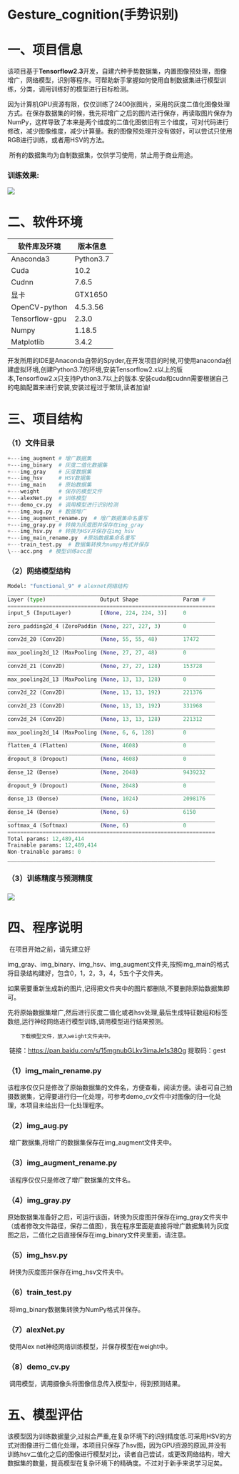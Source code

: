 # Gesture_cognition(手势识别)

# 一、项目信息

​		该项目基于**Tensorflow2.3**开发，自建六种手势数据集，内置图像预处理，图像增广，网络模型，识别等程序。可帮助新手掌握如何使用自制数据集进行模型训练，分类，调用训练好的模型进行目标检测。

​		因为计算机GPU资源有限，仅仅训练了2400张图片，采用的灰度二值化图像处理方式。在保存数据集的时候，我先将增广之后的图片进行保存，再读取图片保存为NumPy，这样导致了本来是两个维度的二值化图依旧有三个维度，可对代码进行修改，减少图像维度，减少计算量。我的图像预处理并没有做好，可以尝试只使用RGB进行训练，或者用HSV的方法。

​		所有的数据集均为自制数据集，仅供学习使用，禁止用于商业用途。

### 		训练效果:

![](README.assets/demo.png)

# 二、软件环境

| 软件库及环境   | 版本信息  |
| -------------- | --------- |
| Anaconda3      | Python3.7 |
| Cuda           | 10.2      |
| Cudnn          | 7.6.5     |
| 显卡           | GTX1650   |
| OpenCV-python  | 4.5.3.56  |
| Tensorflow-gpu | 2.3.0     |
| Numpy          | 1.18.5    |
| Matplotlib     | 3.4.2     |



​		开发所用的IDE是Anaconda自带的Spyder,在开发项目的时候,可使用anaconda创建虚拟环境,创建Python3.7的环境,安装Tensorflow2.x以上的版本,Tensorflow2.x只支持Python3.7以上的版本.安装cuda和cudnn需要根据自己的电脑配置来进行安装,安装过程过于繁琐,读者加油!

# 三、项目结构

### （1）文件目录

```python
+---img_augment # 增广数据集
+---img_binary  # 灰度二值化数据集
+---img_gray    # 灰度数据集
+---img_hsv     # HSV数据集
+---img_main    # 原始数据集
+---weight	    # 保存的模型文件
+---alexNet.py  # 训练模型
+---demo_cv.py  # 调用模型进行识别检测
+---img_aug.py  # 数据增广
+---img_augment_rename.py  # 增广数据集命名重写
+---img_gray.py # 转换为灰度图并保存在img_gray
+---img_hsv.py  # 转换为HSV并保存在img_hsv
+---img_main_rename.py  #原始数据集命名重写
+---train_test.py  # 数据集转换为numpy格式并保存
\---acc.png  # 模型训练acc图
```



### （2）网络模型结构

```Python
Model: "functional_9" # alexnet网络结构
_________________________________________________________________
Layer (type)                 Output Shape              Param #   
=================================================================
input_5 (InputLayer)         [(None, 224, 224, 3)]     0         
_________________________________________________________________
zero_padding2d_4 (ZeroPaddin (None, 227, 227, 3)       0         
_________________________________________________________________
conv2d_20 (Conv2D)           (None, 55, 55, 48)        17472     
_________________________________________________________________
max_pooling2d_12 (MaxPooling (None, 27, 27, 48)        0         
_________________________________________________________________
conv2d_21 (Conv2D)           (None, 27, 27, 128)       153728    
_________________________________________________________________
max_pooling2d_13 (MaxPooling (None, 13, 13, 128)       0         
_________________________________________________________________
conv2d_22 (Conv2D)           (None, 13, 13, 192)       221376    
_________________________________________________________________
conv2d_23 (Conv2D)           (None, 13, 13, 192)       331968    
_________________________________________________________________
conv2d_24 (Conv2D)           (None, 13, 13, 128)       221312    
_________________________________________________________________
max_pooling2d_14 (MaxPooling (None, 6, 6, 128)         0         
_________________________________________________________________
flatten_4 (Flatten)          (None, 4608)              0         
_________________________________________________________________
dropout_8 (Dropout)          (None, 4608)              0         
_________________________________________________________________
dense_12 (Dense)             (None, 2048)              9439232   
_________________________________________________________________
dropout_9 (Dropout)          (None, 2048)              0         
_________________________________________________________________
dense_13 (Dense)             (None, 1024)              2098176   
_________________________________________________________________
dense_14 (Dense)             (None, 6)                 6150      
_________________________________________________________________
softmax_4 (Softmax)          (None, 6)                 0         
=================================================================
Total params: 12,489,414
Trainable params: 12,489,414
Non-trainable params: 0
_________________________________________________________________
```

### 		

### 		（3）训练精度与预测精度

### 													![](README.assets/acc_.png)

# 四、程序说明

​		在项目开始之前，请先建立好

​		img_gray、img_binary、img_hsv、img_augment文件夹,按照img_main的格式将目录结构建好，包含0，1，2，3，4，5五个子文件夹。

​		如果需要重新生成新的图片,记得把文件夹中的图片都删除,不要删除原始数据集即可。

​		先将原始数据集增广,然后进行灰度二值化或者hsv处理,最后生成特征数组和标签数组,运行神经网络进行模型训练,调用模型进行结果预测。

        下载模型文件，放入weight文件夹中。
​		链接：https://pan.baidu.com/s/15mgnubGLkv3imaJe1s38Og 
        提取码：gest

### 		（1）img_main_rename.py 

​		该程序仅仅只是修改了原始数据集的文件名，方便查看，阅读方便。读者可自己拍摄数据集，记得要进行归一化处理，可参考demo_cv文件中对图像的归一化处理，本项目未给出归一化处理程序。

### 		（2）img_aug.py

​		增广数据集,将增广的数据集保存在img_augment文件夹中。

### 		（3）img_augment_rename.py

​		该程序仅仅只是修改了增广数据集的文件名。

### 		（4）img_gray.py

​		原始数据集准备好之后，可运行该函，转换为灰度图并保存在img_gray文件夹中（或者修改文件路径，保存二值图），我在程序里面是直接将增广数据集转为灰度图之后，二值化之后直接保存在img_binary文件夹里面，请注意。

### 		（5）img_hsv.py

​		转换为灰度图并保存在img_hsv文件夹中。

### 		（6）train_test.py

​		将img_binary数据集转换为NumPy格式并保存。

### 		（7）alexNet.py

​		使用Alex net神经网络训练模型，并保存模型在weight中。

### 		（8）demo_cv.py

​		调用模型，调用摄像头将图像信息传入模型中，得到预测结果。

# 五、模型评估

​		该模型因为训练数据量少,过拟合严重,在复杂环境下的识别精度低.可采用HSV的方式对图像进行二值化处理，本项目只保存了hsv图，因为GPU资源的原因,并没有训练hsv二值化之后的图像进行模型对比，读者自己尝试，或更改网络结构，增大数据集的数量，提高模型在复杂环境下的精确度。不过对于新手来说学习足矣。

​		
